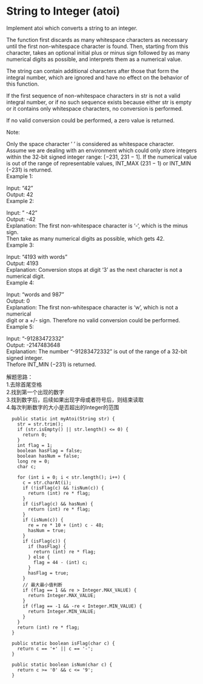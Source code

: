 # String to Integer \(atoi\)



Implement atoi which converts a string to an integer.

The function first discards as many whitespace characters as necessary until the first non-whitespace character is found. Then, starting from this character, takes an optional initial plus or minus sign followed by as many numerical digits as possible, and interprets them as a numerical value.

The string can contain additional characters after those that form the integral number, which are ignored and have no effect on the behavior of this function.

If the first sequence of non-whitespace characters in str is not a valid integral number, or if no such sequence exists because either str is empty or it contains only whitespace characters, no conversion is performed.

If no valid conversion could be performed, a zero value is returned.

Note:

Only the space character ’ ’ is considered as whitespace character.  
Assume we are dealing with an environment which could only store integers within the 32-bit signed integer range: \[−231, 231 − 1\]. If the numerical value is out of the range of representable values, INT\_MAX \(231 − 1\) or INT\_MIN \(−231\) is returned.  
Example 1:

Input: “42”  
Output: 42  
Example 2:

Input: ” -42”  
Output: -42  
Explanation: The first non-whitespace character is ‘-‘, which is the minus sign.  
Then take as many numerical digits as possible, which gets 42.  
Example 3:

Input: “4193 with words”  
Output: 4193  
Explanation: Conversion stops at digit ‘3’ as the next character is not a numerical digit.  
Example 4:

Input: “words and 987”  
Output: 0  
Explanation: The first non-whitespace character is ‘w’, which is not a numerical  
digit or a +/- sign. Therefore no valid conversion could be performed.  
Example 5:

Input: “-91283472332”  
Output: -2147483648  
Explanation: The number “-91283472332” is out of the range of a 32-bit signed integer.  
Thefore INT\_MIN \(−231\) is returned.

解题思路：  
1.去除首尾空格  
2.找到第一个出现的数字  
3.找到数字后，后续如果出现字母或者符号后，则结束读取  
4.每次判断数字的大小是否超出的Integer的范围

```text
  public static int myAtoi(String str) {
    str = str.trim();
    if (str.isEmpty() || str.length() <= 0) {
      return 0;
    }
    int flag = 1;
    boolean hasFlag = false;
    boolean hasNum = false;
    long re = 0;
    char c;

    for (int i = 0; i < str.length(); i++) {
      c = str.charAt(i);
      if (!isFlag(c) && !isNum(c)) {
        return (int) re * flag;
      }
      if (isFlag(c) && hasNum) {
        return (int) re * flag;
      }
      if (isNum(c)) {
        re = re * 10 + (int) c - 48;
        hasNum = true;
      }
      if (isFlag(c)) {
        if (hasFlag) {
          return (int) re * flag;
        } else {
          flag = 44 - (int) c;
        }
        hasFlag = true;
      }
      // 最大最小值判断
      if (flag == 1 && re > Integer.MAX_VALUE) {
        return Integer.MAX_VALUE;
      }
      if (flag == -1 && -re < Integer.MIN_VALUE) {
        return Integer.MIN_VALUE;
      }
    }
    return (int) re * flag;
  }

  public static boolean isFlag(char c) {
    return c == '+' || c == '-';
  }

  public static boolean isNum(char c) {
    return c >= '0' && c <= '9';
  }
```

